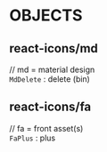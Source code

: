 # OBJECTS

## react-icons/md
// md = material design  
`MdDelete` : delete (bin)  

## react-icons/fa
// fa = front asset(s)  
`FaPlus` : plus  